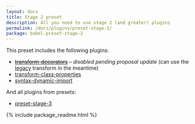 ```yaml
---
layout: docs
title: Stage 2 preset
description: All you need to use stage 2 (and greater) plugins
permalink: /docs/plugins/preset-stage-2/
package: babel-preset-stage-2
---
```


This preset includes the following plugins:

- <del>[transform-decorators](/docs/plugins/transform-decorators/)</del> – *disabled pending proposal update* (can use the [legacy](https://github.com/loganfsmyth/babel-plugin-transform-decorators-legacy) transform in the meantime)
- [transform-class-properties](/docs/plugins/transform-class-properties/)
- [syntax-dynamic-import](/docs/plugins/syntax-dynamic-import/)

And all plugins from presets:

- [preset-stage-3](/docs/plugins/preset-stage-3/)

{% include package_readme.html %}

